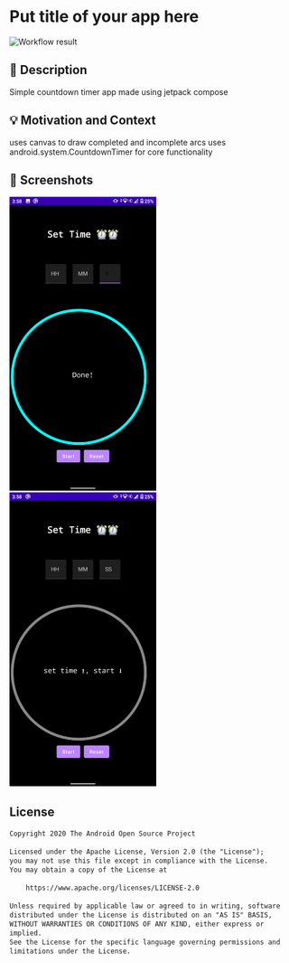 # Put title of your app here

<!--- Replace <OWNER> with your Github Username and <REPOSITORY> with the name of your repository. -->
<!--- You can find both of these in the url bar when you open your repository in github. -->
![Workflow result](https://github.com/zedlabs/JTimerCompose/workflows/Check/badge.svg)

## :scroll: Description

Simple countdown timer app made using jetpack compose

## :bulb: Motivation and Context

uses canvas to draw completed and incomplete arcs uses android.system.CountdownTimer for core
functionality

## :camera_flash: Screenshots

<!-- You can add more screenshots here if you like -->
<img src="/results/screenshot_1.png" width="260">
&emsp;<img src="/results/screenshot_2.png" width="260">

## License

```
Copyright 2020 The Android Open Source Project

Licensed under the Apache License, Version 2.0 (the "License");
you may not use this file except in compliance with the License.
You may obtain a copy of the License at

    https://www.apache.org/licenses/LICENSE-2.0

Unless required by applicable law or agreed to in writing, software
distributed under the License is distributed on an "AS IS" BASIS,
WITHOUT WARRANTIES OR CONDITIONS OF ANY KIND, either express or implied.
See the License for the specific language governing permissions and
limitations under the License.
```